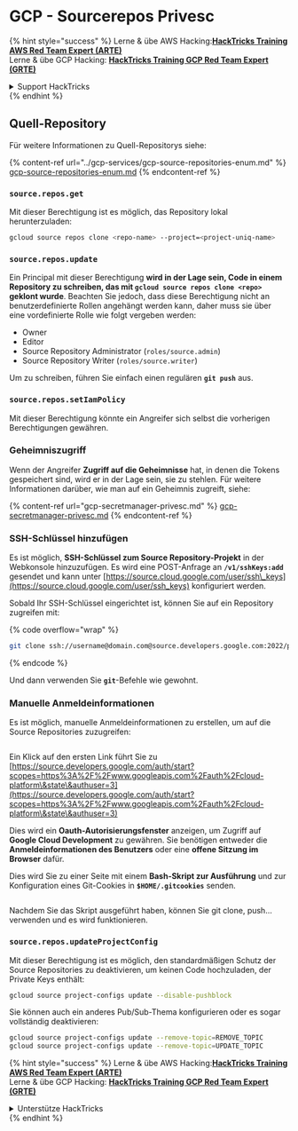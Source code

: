 # GCP - Sourcerepos Privesc

{% hint style="success" %}
Lerne & übe AWS Hacking:<img src="../../../.gitbook/assets/image (1) (1) (1).png" alt="" data-size="line">[**HackTricks Training AWS Red Team Expert (ARTE)**](https://training.hacktricks.xyz/courses/arte)<img src="../../../.gitbook/assets/image (1) (1) (1).png" alt="" data-size="line">\
Lerne & übe GCP Hacking: <img src="../../../.gitbook/assets/image (2).png" alt="" data-size="line">[**HackTricks Training GCP Red Team Expert (GRTE)**<img src="../../../.gitbook/assets/image (2).png" alt="" data-size="line">](https://training.hacktricks.xyz/courses/grte)

<details>

<summary>Support HackTricks</summary>

* Überprüfe die [**Abonnementpläne**](https://github.com/sponsors/carlospolop)!
* **Tritt der** 💬 [**Discord-Gruppe**](https://discord.gg/hRep4RUj7f) oder der [**Telegram-Gruppe**](https://t.me/peass) bei oder **folge** uns auf **Twitter** 🐦 [**@hacktricks\_live**](https://twitter.com/hacktricks_live)**.**
* **Teile Hacking-Tricks, indem du PRs zu den** [**HackTricks**](https://github.com/carlospolop/hacktricks) und [**HackTricks Cloud**](https://github.com/carlospolop/hacktricks-cloud) GitHub-Repos einreichst.

</details>
{% endhint %}

## Quell-Repository

Für weitere Informationen zu Quell-Repositorys siehe:

{% content-ref url="../gcp-services/gcp-source-repositories-enum.md" %}
[gcp-source-repositories-enum.md](../gcp-services/gcp-source-repositories-enum.md)
{% endcontent-ref %}

### `source.repos.get`

Mit dieser Berechtigung ist es möglich, das Repository lokal herunterzuladen:
```bash
gcloud source repos clone <repo-name> --project=<project-uniq-name>
```
### `source.repos.update`

Ein Principal mit dieser Berechtigung **wird in der Lage sein, Code in einem Repository zu schreiben, das mit `gcloud source repos clone <repo>` geklont wurde**. Beachten Sie jedoch, dass diese Berechtigung nicht an benutzerdefinierte Rollen angehängt werden kann, daher muss sie über eine vordefinierte Rolle wie folgt vergeben werden:

* Owner
* Editor
* Source Repository Administrator (`roles/source.admin`)
* Source Repository Writer (`roles/source.writer`)

Um zu schreiben, führen Sie einfach einen regulären **`git push`** aus.

### `source.repos.setIamPolicy`

Mit dieser Berechtigung könnte ein Angreifer sich selbst die vorherigen Berechtigungen gewähren.

### Geheimniszugriff

Wenn der Angreifer **Zugriff auf die Geheimnisse** hat, in denen die Tokens gespeichert sind, wird er in der Lage sein, sie zu stehlen. Für weitere Informationen darüber, wie man auf ein Geheimnis zugreift, siehe:

{% content-ref url="gcp-secretmanager-privesc.md" %}
[gcp-secretmanager-privesc.md](gcp-secretmanager-privesc.md)
{% endcontent-ref %}

### SSH-Schlüssel hinzufügen

Es ist möglich, **SSH-Schlüssel zum Source Repository-Projekt** in der Webkonsole hinzuzufügen. Es wird eine POST-Anfrage an **`/v1/sshKeys:add`** gesendet und kann unter [https://source.cloud.google.com/user/ssh\_keys](https://source.cloud.google.com/user/ssh_keys) konfiguriert werden.

Sobald Ihr SSH-Schlüssel eingerichtet ist, können Sie auf ein Repository zugreifen mit:

{% code overflow="wrap" %}
```bash
git clone ssh://username@domain.com@source.developers.google.com:2022/p/<proj-name>/r/<repo-name>
```
{% endcode %}

Und dann verwenden Sie **`git`**-Befehle wie gewohnt.

### Manuelle Anmeldeinformationen

Es ist möglich, manuelle Anmeldeinformationen zu erstellen, um auf die Source Repositories zuzugreifen:

<figure><img src="../../../.gitbook/assets/image (324).png" alt=""><figcaption></figcaption></figure>

Ein Klick auf den ersten Link führt Sie zu [https://source.developers.google.com/auth/start?scopes=https%3A%2F%2Fwww.googleapis.com%2Fauth%2Fcloud-platform\&state\&authuser=3](https://source.developers.google.com/auth/start?scopes=https%3A%2F%2Fwww.googleapis.com%2Fauth%2Fcloud-platform\&state\&authuser=3)

Dies wird ein **Oauth-Autorisierungsfenster** anzeigen, um Zugriff auf **Google Cloud Development** zu gewähren. Sie benötigen entweder die **Anmeldeinformationen des Benutzers** oder eine **offene Sitzung im Browser** dafür.

Dies wird Sie zu einer Seite mit einem **Bash-Skript zur Ausführung** und zur Konfiguration eines Git-Cookies in **`$HOME/.gitcookies`** senden.

<figure><img src="../../../.gitbook/assets/image (323).png" alt=""><figcaption></figcaption></figure>

Nachdem Sie das Skript ausgeführt haben, können Sie git clone, push... verwenden und es wird funktionieren.

### `source.repos.updateProjectConfig`

Mit dieser Berechtigung ist es möglich, den standardmäßigen Schutz der Source Repositories zu deaktivieren, um keinen Code hochzuladen, der Private Keys enthält:
```bash
gcloud source project-configs update --disable-pushblock
```
Sie können auch ein anderes Pub/Sub-Thema konfigurieren oder es sogar vollständig deaktivieren:
```bash
gcloud source project-configs update --remove-topic=REMOVE_TOPIC
gcloud source project-configs update --remove-topic=UPDATE_TOPIC
```
{% hint style="success" %}
Lerne & übe AWS Hacking:<img src="../../../.gitbook/assets/image (1) (1) (1).png" alt="" data-size="line">[**HackTricks Training AWS Red Team Expert (ARTE)**](https://training.hacktricks.xyz/courses/arte)<img src="../../../.gitbook/assets/image (1) (1) (1).png" alt="" data-size="line">\
Lerne & übe GCP Hacking: <img src="../../../.gitbook/assets/image (2).png" alt="" data-size="line">[**HackTricks Training GCP Red Team Expert (GRTE)**<img src="../../../.gitbook/assets/image (2).png" alt="" data-size="line">](https://training.hacktricks.xyz/courses/grte)

<details>

<summary>Unterstütze HackTricks</summary>

* Überprüfe die [**Abonnementpläne**](https://github.com/sponsors/carlospolop)!
* **Tritt der** 💬 [**Discord-Gruppe**](https://discord.gg/hRep4RUj7f) oder der [**Telegram-Gruppe**](https://t.me/peass) bei oder **folge** uns auf **Twitter** 🐦 [**@hacktricks\_live**](https://twitter.com/hacktricks_live)**.**
* **Teile Hacking-Tricks, indem du PRs zu den** [**HackTricks**](https://github.com/carlospolop/hacktricks) und [**HackTricks Cloud**](https://github.com/carlospolop/hacktricks-cloud) GitHub-Repos einreichst.

</details>
{% endhint %}
